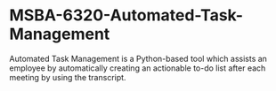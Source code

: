 # MSBA-6320-Automated-Task-Management
Automated Task Management is a Python-based tool which assists an employee by automatically creating an actionable to-do list after each meeting by using the transcript.
